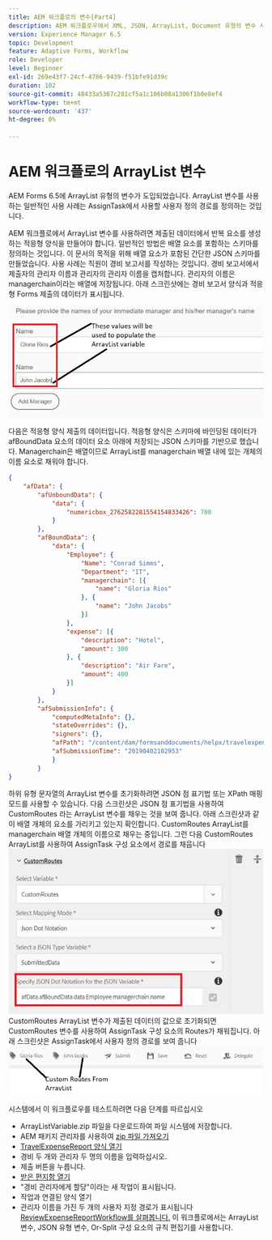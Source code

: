 ```yaml
---
title: AEM 워크플로의 변수[Part4]
description: AEM 워크플로우에서 XML, JSON, ArrayList, Document 유형의 변수 사용
version: Experience Manager 6.5
topic: Development
feature: Adaptive Forms, Workflow
role: Developer
level: Beginner
exl-id: 269e43f7-24cf-4786-9439-f51bfe91d39c
duration: 102
source-git-commit: 48433a5367c281cf5a1c106b08a1306f1b0e8ef4
workflow-type: tm+mt
source-wordcount: '437'
ht-degree: 0%

---
```


# AEM 워크플로의 ArrayList 변수

AEM Forms 6.5에 ArrayList 유형의 변수가 도입되었습니다. ArrayList 변수를 사용하는 일반적인 사용 사례는 AssignTask에서 사용할 사용자 정의 경로를 정의하는 것입니다.

AEM 워크플로에서 ArrayList 변수를 사용하려면 제출된 데이터에서 반복 요소를 생성하는 적응형 양식을 만들어야 합니다. 일반적인 방법은 배열 요소를 포함하는 스키마를 정의하는 것입니다. 이 문서의 목적을 위해 배열 요소가 포함된 간단한 JSON 스키마를 만들었습니다. 사용 사례는 직원이 경비 보고서를 작성하는 것입니다. 경비 보고서에서 제출자의 관리자 이름과 관리자의 관리자 이름을 캡처합니다. 관리자의 이름은 managerchain이라는 배열에 저장됩니다. 아래 스크린샷에는 경비 보고서 양식과 적응형 Forms 제출의 데이터가 표시됩니다.

![경비 보고서](assets/expensereport.jpg)

다음은 적응형 양식 제출의 데이터입니다. 적응형 양식은 스키마에 바인딩된 데이터가 afBoundData 요소의 데이터 요소 아래에 저장되는 JSON 스키마를 기반으로 했습니다. Managerchain은 배열이므로 ArrayList를 managerchain 배열 내에 있는 개체의 이름 요소로 채워야 합니다.

```json
{
    "afData": {
        "afUnboundData": {
            "data": {
                "numericbox_2762582281554154833426": 700
            }
        },
        "afBoundData": {
            "data": {
                "Employee": {
                    "Name": "Conrad Simms",
                    "Department": "IT",
                    "managerchain": [{
                        "name": "Gloria Rios"
                    }, {
                        "name": "John Jacobs"
                    }]
                },
                "expense": [{
                    "description": "Hotel",
                    "amount": 300
                }, {
                    "description": "Air Fare",
                    "amount": 400
                }]
            }
        },
        "afSubmissionInfo": {
            "computedMetaInfo": {},
            "stateOverrides": {},
            "signers": {},
            "afPath": "/content/dam/formsanddocuments/helpx/travelexpensereport",
            "afSubmissionTime": "20190402102953"
            }
        }
}
```

하위 유형 문자열의 ArrayList 변수를 초기화하려면 JSON 점 표기법 또는 XPath 매핑 모드를 사용할 수 있습니다. 다음 스크린샷은 JSON 점 표기법을 사용하여 CustomRoutes 라는 ArrayList 변수를 채우는 것을 보여 줍니다. 아래 스크린샷과 같이 배열 개체의 요소를 가리키고 있는지 확인합니다. CustomRoutes ArrayList를 managerchain 배열 개체의 이름으로 채우는 중입니다.
그런 다음 CustomRoutes ArrayList를 사용하여 AssignTask 구성 요소에서 경로를 채웁니다
![사용자 지정 경로](assets/arraylist.jpg)
CustomRoutes ArrayList 변수가 제출된 데이터의 값으로 초기화되면 CustomRoutes 변수를 사용하여 AssignTask 구성 요소의 Routes가 채워집니다. 아래 스크린샷은 AssignTask에서 사용자 정의 경로를 보여 줍니다
![asingtask](assets/customactions.jpg)

시스템에서 이 워크플로우를 테스트하려면 다음 단계를 따르십시오

* ArrayListVariable.zip 파일을 다운로드하여 파일 시스템에 저장합니다.
* AEM 패키지 관리자를 사용하여 [zip 파일 가져오기](assets/arraylistvariable.zip)
* [TravelExpenseReport 양식 열기](http://localhost:4502/content/dam/formsanddocuments/helpx/travelexpensereport/jcr:content?wcmmode=disabled)
* 경비 두 개와 관리자 두 명의 이름을 입력하십시오.
* 제출 버튼을 누릅니다.
* [받은 편지함 열기](http://localhost:4502/aem/inbox)
* &quot;경비 관리자에게 할당&quot;이라는 새 작업이 표시됩니다.
* 작업과 연결된 양식 열기
* 관리자 이름을 가진 두 개의 사용자 지정 경로가 표시됩니다
  [ReviewExpenseReportWorkflow를 살펴봅니다.](http://localhost:4502/editor.html/conf/global/settings/workflow/models/ReviewExpenseReport.html) 이 워크플로에서는 ArrayList 변수, JSON 유형 변수, Or-Split 구성 요소의 규칙 편집기를 사용합니다.
